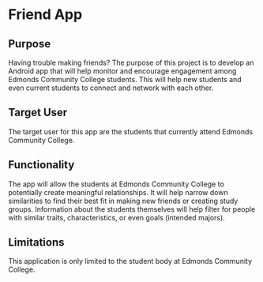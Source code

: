 # Friend App
## Purpose
Having trouble making friends? The purpose of this project is to develop an Android app that will help monitor and encourage engagement among Edmonds Community College students. This will help new students and even current students to connect and network with each other.
## Target User 
The target user for this app are the students that currently attend Edmonds Community College.
## Functionality
The app will allow the students at Edmonds Community College to potentially create meaningful relationships. It will help narrow down similarities to find their best fit in making new friends or creating study groups. Information about the students themselves will help filter for people with similar traits, characteristics, or even goals (intended majors).
## Limitations
This application is only limited to the student body at Edmonds Community College.


